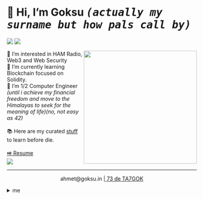  <h1>👋 Hi, I’m <b>Goksu</b> <kbd><i>(actually my surname but how pals call by)</i></kbd></h1>
 <div><p><a href="https://www.linkedin.com/in/ahmetgoksu/" target="_blank"><img src="https://img.shields.io/badge/-LinkedIn-222222?style=flat-square&logo=Linkedin&logoColor=white&link=https://www.linkedin.com/in/ahmetgoksu/)](https://www.linkedin.com/in/ahmetgoksu/"></a>
  <a href="https://www.hackerrank.com/goeksu" target="_blank"><img src="https://img.shields.io/badge/-HackerRank-222222?style=flat-square&logo=HackerRank&logoColor=white&link=https://www.hackerrank.com/goeksu)](https://www.hackerrank.com/goeksu"></a></p>

<img src="https://a57.foxnews.com/static.foxbusiness.com/foxbusiness.com/content/uploads/2021/05/0/0/ezgif.com-gif-maker-2.gif" align="right" width="300"/> 
<div align="left">
👀 I’m interested in HAM Radio, Web3 and Web Security <br>
🌱 I’m currently learning Blockchain focused on Solidity. <br>
🎒 I’m 1/2 Computer Engineer <i>(until i achieve my financial freedom and move to the Himalayas to seek for the meaning of life)(no, not easy as 42)</i><br><br>
📚 Here are my curated <a href="https://github.com/stars/goeksu/lists/edu">stuff</a> to learn before die.<br></div>
</div>
<br>
<a href="https://resume.goksu.in">⏯️ Resume</a>
<br>
 <img src="https://github-readme-stats.vercel.app/api/top-langs/?username=goeksu&hide=html,css,tex&title_color=eeeeee&text_color=ffffff&icon_color=61dafb&bg_color=20232a&langs_count=8&layout=compact&border_color=61dafb&hide_border=true" />
 <hr>
<p align="center">ahmet@goksu.in  |<a href="https://www.qrz.com/db/TA7GOK"> 73 de TA7GOK</a></p>
<details align="left">
 <summary>me</summary>
<div align="center"><img src="https://raw.githubusercontent.com/goeksu/mylovelysite/master/favicon.ico" width="150"/></div>
</details>
<!---
hey my curious friend. U R AWESOME. get in touch w me!
--->
